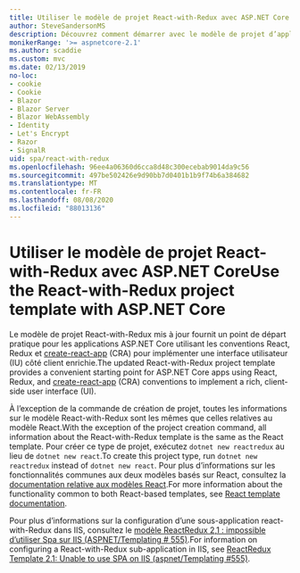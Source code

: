 ```yaml
---
title: Utiliser le modèle de projet React-with-Redux avec ASP.NET Core
author: SteveSandersonMS
description: Découvrez comment démarrer avec le modèle de projet d’application monopage ASP.NET Core pour React-with-Redux et create-react-app.
monikerRange: '>= aspnetcore-2.1'
ms.author: scaddie
ms.custom: mvc
ms.date: 02/13/2019
no-loc:
- cookie
- Cookie
- Blazor
- Blazor Server
- Blazor WebAssembly
- Identity
- Let's Encrypt
- Razor
- SignalR
uid: spa/react-with-redux
ms.openlocfilehash: 96ee4a06360d6cca8d48c300ecebab9014da9c56
ms.sourcegitcommit: 497be502426e9d90bb7d0401b1b9f74b6a384682
ms.translationtype: MT
ms.contentlocale: fr-FR
ms.lasthandoff: 08/08/2020
ms.locfileid: "88013136"
---
```

# <a name="use-the-react-with-redux-project-template-with-aspnet-core"></a><span data-ttu-id="2bffe-103">Utiliser le modèle de projet React-with-Redux avec ASP.NET Core</span><span class="sxs-lookup"><span data-stu-id="2bffe-103">Use the React-with-Redux project template with ASP.NET Core</span></span>

<span data-ttu-id="2bffe-104">Le modèle de projet React-with-Redux mis à jour fournit un point de départ pratique pour les applications ASP.NET Core utilisant les conventions React, Redux et [create-react-app](https://github.com/facebookincubator/create-react-app) (CRA) pour implémenter une interface utilisateur (IU) côté client enrichie.</span><span class="sxs-lookup"><span data-stu-id="2bffe-104">The updated React-with-Redux project template provides a convenient starting point for ASP.NET Core apps using React, Redux, and [create-react-app](https://github.com/facebookincubator/create-react-app) (CRA) conventions to implement a rich, client-side user interface (UI).</span></span>

<span data-ttu-id="2bffe-105">À l’exception de la commande de création de projet, toutes les informations sur le modèle React-with-Redux sont les mêmes que celles relatives au modèle React.</span><span class="sxs-lookup"><span data-stu-id="2bffe-105">With the exception of the project creation command, all information about the React-with-Redux template is the same as the React template.</span></span> <span data-ttu-id="2bffe-106">Pour créer ce type de projet, exécutez `dotnet new reactredux` au lieu de `dotnet new react`.</span><span class="sxs-lookup"><span data-stu-id="2bffe-106">To create this project type, run `dotnet new reactredux` instead of `dotnet new react`.</span></span> <span data-ttu-id="2bffe-107">Pour plus d’informations sur les fonctionnalités communes aux deux modèles basés sur React, consultez la [documentation relative aux modèles React](xref:spa/react).</span><span class="sxs-lookup"><span data-stu-id="2bffe-107">For more information about the functionality common to both React-based templates, see [React template documentation](xref:spa/react).</span></span>

<span data-ttu-id="2bffe-108">Pour plus d’informations sur la configuration d’une sous-application react-with-Redux dans IIS, consultez le [modèle ReactRedux 2,1 : impossible d’utiliser Spa sur IIS (ASPNET/Templating &num; 555)](https://github.com/aspnet/Templating/issues/555).</span><span class="sxs-lookup"><span data-stu-id="2bffe-108">For information on configuring a React-with-Redux sub-application in IIS, see [ReactRedux Template 2.1: Unable to use SPA on IIS (aspnet/Templating &num;555)](https://github.com/aspnet/Templating/issues/555).</span></span>
